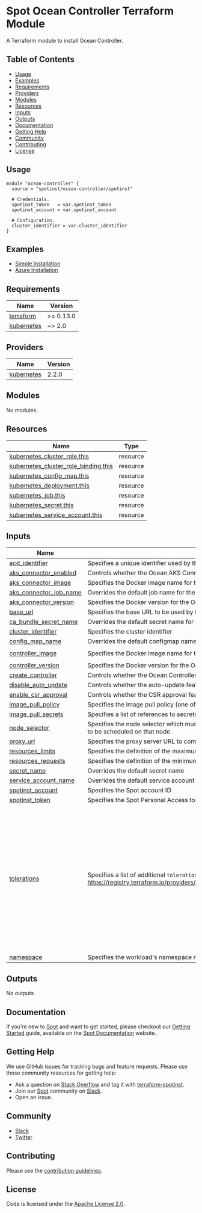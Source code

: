 # Spot Ocean Controller Terraform Module

A Terraform module to install Ocean Controller.

## Table of Contents

- [Usage](#usage)
- [Examples](#examples)
- [Requirements](#requirements)
- [Providers](#providers)
- [Modules](#modules)
- [Resources](#resources)
- [Inputs](#inputs)
- [Outputs](#outputs)
- [Documentation](#documentation)
- [Getting Help](#getting-help)
- [Community](#community)
- [Contributing](#contributing)
- [License](#license)

## Usage

```hcl
module "ocean-controller" {
  source = "spotinst/ocean-controller/spotinst"

  # Credentials.
  spotinst_token   = var.spotinst_token
  spotinst_account = var.spotinst_account

  # Configuration.
  cluster_identifier = var.cluster_identifier
}
```

## Examples

- [Simple Installation](https://github.com/spotinst/terraform-spotinst-ocean-controller/tree/master/examples/simple-installation)
- [Azure Installation](https://github.com/spotinst/terraform-spotinst-ocean-controller/tree/master/examples/azure-installation)

<!-- BEGINNING OF PRE-COMMIT-TERRAFORM DOCS HOOK -->
## Requirements

| Name | Version |
|------|---------|
| <a name="requirement_terraform"></a> [terraform](#requirement\_terraform) | >= 0.13.0 |
| <a name="requirement_kubernetes"></a> [kubernetes](#requirement\_kubernetes) | ~> 2.0 |

## Providers

| Name | Version |
|------|---------|
| <a name="provider_kubernetes"></a> [kubernetes](#provider\_kubernetes) | 2.2.0 |

## Modules

No modules.

## Resources

| Name | Type |
|------|------|
| [kubernetes_cluster_role.this](https://registry.terraform.io/providers/hashicorp/kubernetes/latest/docs/resources/cluster_role) | resource |
| [kubernetes_cluster_role_binding.this](https://registry.terraform.io/providers/hashicorp/kubernetes/latest/docs/resources/cluster_role_binding) | resource |
| [kubernetes_config_map.this](https://registry.terraform.io/providers/hashicorp/kubernetes/latest/docs/resources/config_map) | resource |
| [kubernetes_deployment.this](https://registry.terraform.io/providers/hashicorp/kubernetes/latest/docs/resources/deployment) | resource |
| [kubernetes_job.this](https://registry.terraform.io/providers/hashicorp/kubernetes/latest/docs/resources/job) | resource |
| [kubernetes_secret.this](https://registry.terraform.io/providers/hashicorp/kubernetes/latest/docs/resources/secret) | resource |
| [kubernetes_service_account.this](https://registry.terraform.io/providers/hashicorp/kubernetes/latest/docs/resources/service_account) | resource |

## Inputs

| Name | Description | Type | Default                                                                                                                                                                                                                                                                                                                                                                                                                                | Required |
|------|-------------|------|----------------------------------------------------------------------------------------------------------------------------------------------------------------------------------------------------------------------------------------------------------------------------------------------------------------------------------------------------------------------------------------------------------------------------------------|:--------:|
| <a name="input_acd_identifier"></a> [acd\_identifier](#input\_acd\_identifier) | Specifies a unique identifier used by the Ocean AKS Connector when importing an AKS cluster | `string` | `null`                                                                                                                                                                                                                                                                                                                                                                                                                                 | no |
| <a name="input_aks_connector_enabled"></a> [aks\_connector\_enabled](#input\_aks\_connector\_enabled) | Controls whether the Ocean AKS Connector should be deployed (requires a valid `acd_identifier`) | `bool` | `true`                                                                                                                                                                                                                                                                                                                                                                                                                                 | no |
| <a name="input_aks_connector_image"></a> [aks\_connector\_image](#input\_aks\_connector\_image) | Specifies the Docker image name for the Ocean AKS Connector that should be deployed | `string` | `"spotinst/ocean-aks-connector"`                                                                                                                                                                                                                                                                                                                                                                                                       | no |
| <a name="input_aks_connector_job_name"></a> [aks\_connector\_job\_name](#input\_aks\_connector\_job\_name) | Overrides the default job name for the Ocean AKS Connector | `string` | `null`                                                                                                                                                                                                                                                                                                                                                                                                                                 | no |
| <a name="input_aks_connector_version"></a> [aks\_connector\_version](#input\_aks\_connector\_version) | Specifies the Docker version for the Ocean AKS Connector that should be deployed | `string` | `"1.0.8"`                                                                                                                                                                                                                                                                                                                                                                                                                              | no |
| <a name="input_base_url"></a> [base\_url](#input\_base\_url) | Specifies the base URL to be used by the HTTP client | `string` | `""`                                                                                                                                                                                                                                                                                                                                                                                                                                   | no |
| <a name="input_ca_bundle_secret_name"></a> [ca\_bundle\_secret\_name](#input\_ca\_bundle\_secret\_name) | Overrides the default secret name for custom CA bundle | `string` | `null`                                                                                                                                                                                                                                                                                                                                                                                                                                 | no |
| <a name="input_cluster_identifier"></a> [cluster\_identifier](#input\_cluster\_identifier) | Specifies the cluster identifier | `string` | n/a                                                                                                                                                                                                                                                                                                                                                                                                                                    | yes |
| <a name="input_config_map_name"></a> [config\_map\_name](#input\_config\_map\_name) | Overrides the default configmap name | `string` | `null`                                                                                                                                                                                                                                                                                                                                                                                                                                 | no |
| <a name="input_controller_image"></a> [controller\_image](#input\_controller\_image) | Specifies the Docker image name for the Ocean Controller that should be deployed | `string` | `"gcr.io/spotinst-artifacts/kubernetes-cluster-controller"`                                                                                                                                                                                                                                                                                                                                                                            | no |
| <a name="input_controller_version"></a> [controller\_version](#input\_controller\_version) | Specifies the Docker version for the Ocean Controller that should be deployed | `string` | `"1.0.100"`                                                                                                                                                                                                                                                                                                                                                                                                                            | no |
| <a name="input_create_controller"></a> [create\_controller](#input\_create\_controller) | Controls whether the Ocean Controller should be deployed (it affects all resources) | `bool` | `true`                                                                                                                                                                                                                                                                                                                                                                                                                                 | no |
| <a name="input_disable_auto_update"></a> [disable\_auto\_update](#input\_disable\_auto\_update) | Controls whether the auto-update feature should be disabled | `bool` | `false`                                                                                                                                                                                                                                                                                                                                                                                                                                | no |
| <a name="input_enable_csr_approval"></a> [enable\_csr\_approval](#input\_enable\_csr\_approval) | Controls whether the CSR approval feature should be enabled | `bool` | `false`                                                                                                                                                                                                                                                                                                                                                                                                                                | no |
| <a name="input_image_pull_policy"></a> [image\_pull\_policy](#input\_image\_pull\_policy) | Specifies the image pull policy (one of: Always, Never, IfNotPresent) | `string` | `"Always"`                                                                                                                                                                                                                                                                                                                                                                                                                             | no |
| <a name="input_image_pull_secrets"></a> [image\_pull\_secrets](#input\_image\_pull\_secrets) | Specifies a list of references to secrets in the same namespace to use for pulling the image | `list(string)` | `[]`                                                                                                                                                                                                                                                                                                                                                                                                                                   | no |
| <a name="input_node_selector"></a> [node\_selector](#input\_node\_selector) | Specifies the node selector which must match a node's labels for the Ocean Controller resources to be scheduled on that node | `map(string)` | `null`                                                                                                                                                                                                                                                                                                                                                                                                                                 | no |
| <a name="input_proxy_url"></a> [proxy\_url](#input\_proxy\_url) | Specifies the proxy server URL to communicate through | `string` | `""`                                                                                                                                                                                                                                                                                                                                                                                                                                   | no |
| <a name="input_resources_limits"></a> [resources\_limits](#input\_resources\_limits) | Specifies the definition of the maximum amount of compute resources allowed | `map(any)` | `null`                                                                                                                                                                                                                                                                                                                                                                                                                                 | no |
| <a name="input_resources_requests"></a> [resources\_requests](#input\_resources\_requests) | Specifies the definition of the minimum amount of compute resources required | `map(any)` | `null`                                                                                                                                                                                                                                                                                                                                                                                                                                 | no |
| <a name="input_secret_name"></a> [secret\_name](#input\_secret\_name) | Overrides the default secret name | `string` | `null`                                                                                                                                                                                                                                                                                                                                                                                                                                 | no |
| <a name="input_service_account_name"></a> [service\_account\_name](#input\_service\_account\_name) | Overrides the default service account name | `string` | `null`                                                                                                                                                                                                                                                                                                                                                                                                                                 | no |
| <a name="input_spotinst_account"></a> [spotinst\_account](#input\_spotinst\_account) | Specifies the Spot account ID | `string` | n/a                                                                                                                                                                                                                                                                                                                                                                                                                                    | yes |
| <a name="input_spotinst_token"></a> [spotinst\_token](#input\_spotinst\_token) | Specifies the Spot Personal Access token | `string` | n/a                                                                                                                                                                                                                                                                                                                                                                                                                                    | yes |
| <a name="input_tolerations"></a> [tolerations](#input\_tolerations) | Specifies a list of additional `toleration` objects, see: https://registry.terraform.io/providers/hashicorp/kubernetes/latest/docs/resources/pod#toleration | `list(any)` | <pre>[<br>  {<br>    "effect": "NoExecute",<br>    "key": "node.kubernetes.io/not-ready",<br>    "operator": "Exists",<br>    "toleration_seconds": 150<br>  },<br>  {<br>    "effect": "NoExecute",<br>    "key": "node.kubernetes.io/unreachable",<br>    "operator": "Exists",<br>    "toleration_seconds": 150<br>  },<br>  {<br>    "key": "node-role.kubernetes.io/control-plane",<br>    "operator": "Exists"<br>  }<br>]</pre> | no |
| <a name="namespace"></a> [namespace](#namespace) | Specifies the workload's namespace name | `string` | kube-system                                                                                                                                                                                                                                                                                                                                                                                                                            | no |

## Outputs

No outputs.
<!-- END OF PRE-COMMIT-TERRAFORM DOCS HOOK -->

## Documentation

If you're new to [Spot](https://spot.io/) and want to get started, please checkout our [Getting Started](https://docs.spot.io/connect-your-cloud-provider/) guide, available on the [Spot Documentation](https://docs.spot.io/) website.

## Getting Help

We use GitHub issues for tracking bugs and feature requests. Please use these community resources for getting help:

- Ask a question on [Stack Overflow](https://stackoverflow.com/) and tag it with [terraform-spotinst](https://stackoverflow.com/questions/tagged/terraform-spotinst/).
- Join our [Spot](https://spot.io/) community on [Slack](http://slack.spot.io/).
- Open an issue.

## Community

- [Slack](http://slack.spot.io/)
- [Twitter](https://twitter.com/spot_hq/)

## Contributing

Please see the [contribution guidelines](CONTRIBUTING.md).

## License

Code is licensed under the [Apache License 2.0](LICENSE).
